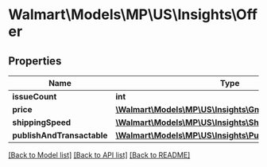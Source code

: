 # Walmart\Models\MP\US\Insights\Offer

## Properties

Name | Type | Description | Notes
------------ | ------------- | ------------- | -------------
**issueCount** | **int** |  | [optional]
**price** | [**\Walmart\Models\MP\US\Insights\Gmv**](Gmv.md) |  | [optional]
**shippingSpeed** | [**\Walmart\Models\MP\US\Insights\ShippingSpeed**](ShippingSpeed.md) |  | [optional]
**publishAndTransactable** | [**\Walmart\Models\MP\US\Insights\PublishAndTransactable**](PublishAndTransactable.md) |  | [optional]


[[Back to Model list]](./) [[Back to API list]](../../../../../README.md#supported-apis) [[Back to README]](../../../../../README.md)
